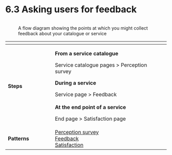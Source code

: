 # 6.3 Asking users for feedback

<figure><img src="../../../../.gitbook/assets/Collect feedback.png" alt=""><figcaption><p>A flow diagram showing the points at which you might collect feedback about your catalogue or service</p></figcaption></figure>

<table data-header-hidden><thead><tr><th width="131"></th><th></th></tr></thead><tbody><tr><td><strong>Steps</strong></td><td><p><strong>From a service catalogue</strong></p><p>Service catalogue pages > Perception survey</p><p></p><p><strong>During a service</strong></p><p>Service page > Feedback<br><br><strong>At the end point of a service</strong></p><p>End page > Satisfaction page</p></td></tr><tr><td><strong>Patterns</strong></td><td><a href="../6-page-templates/7.2-perception-survey.md">Perception survey</a><br><a href="../6-page-templates/7.1-feedback.md">Feedback</a><br><a href="../6-page-templates/7.3-satisfaction.md">Satisfaction</a></td></tr></tbody></table>
